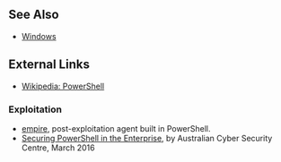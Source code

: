 ## See Also

- [Windows](Windows "wikilink")

## External Links

- [Wikipedia:
  PowerShell](https://en.wikipedia.org/wiki/Windows_PowerShell)

### Exploitation

- [empire](http://www.powershellempire.com/), post-exploitation agent
  built in PowerShell.
- [Securing PowerShell in the
  Enterprise](http://www.asd.gov.au/publications/protect/Securing_PowerShell.pdf),
  by Australian Cyber Security Centre, March 2016